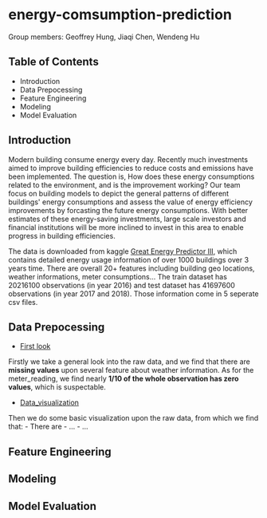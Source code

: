 # energy-comsumption-prediction
Group members: Geoffrey Hung, Jiaqi Chen, Wendeng Hu

## Table of Contents
* Introduction
* Data Prepocessing
* Feature Engineering
* Modeling
* Model Evaluation

## Introduction
Modern building consume energy every day. Recently much investments aimed to improve building efficiencies to reduce costs and emissions have been implemented. The question is, How does these energy consumptions related to the environment, and is the improvement working? Our team focus on building models to depict the general patterns of different buildings' energy consumptions and assess the value of energy efficiency improvements by forcasting the future energy consumptions. With better estimates of these energy-saving investments, large scale investors and financial institutions will be more inclined to invest in this area to enable progress in building efficiencies.

The data is downloaded from kaggle [Great Energy Predictor III](https://www.kaggle.com/c/ashrae-energy-prediction/overview), which contains detailed energy usage information of over 1000 buildings over 3 years time. There are overall 20+ features including building geo locations, weather informations, meter consumptions... The train dataset has 20216100 observations (in year 2016) and test dataset has 41697600 observations (in year 2017 and 2018). Those information come in 5 seperate csv files.


## Data Prepocessing
   - [First look](https://github.com/JiaqiCChen123/energy-comsumption-prediction/blob/master/First_look.ipynb)

Firstly we take a general look into the raw data, and we find that there are **missing values** upon several feature about weather information. 
As for the meter_reading, we find nearly **1/10 of the whole observation has zero values**, which is suspectable.

 - [Data_visualization](https://github.com/JiaqiCChen123/energy-comsumption-prediction/blob/master/VIsualization%20and%20prepoccessing%201.ipynb)
 
 Then we do some basic visualization upon the raw data, from which we find that:
    - There are 
    - ...
    - ...
 
## Feature Engineering
## Modeling
## Model Evaluation

